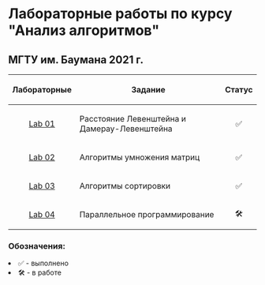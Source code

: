 # Лабораторные работы по курсу "Анализ алгоритмов"
## МГТУ им. Баумана 2021 г.

| Лабораторные  |     <p align="center">Задание    |      Статус    |
| :-------------: |-------------|:-------------:|
| [Lab 01](https://github.com/DeadlyHunter38/bmstu_sem_5_aa/tree/master/lab_01)| <p align="left">Расстояние Левенштейна и Дамерау-Левенштейна<p>| ✅
| [Lab 02](https://github.com/DeadlyHunter38/bmstu_sem_5_aa/tree/master/lab_02)| <p align="left">Алгоритмы умножения матриц<p>| ✅
| [Lab 03](https://github.com/DeadlyHunter38/bmstu_sem_5_aa/tree/master/lab_03)| <p align="left">Алгоритмы сортировки<p>| ✅
| [Lab 04](https://github.com/DeadlyHunter38/bmstu_sem_5_aa/tree/master/lab_04)| <p align="left">Параллельное программирование<p>| 🛠

### Обозначения:


<li>✅ - выполнено

<li>🛠 - в работе